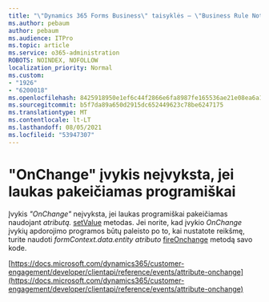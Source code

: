 ```yaml
---
title: "\"Dynamics 365 Forms Business\" taisyklės – \"Business Rule Not Firing for a Form\""
ms.author: pebaum
author: pebaum
ms.audience: ITPro
ms.topic: article
ms.service: o365-administration
ROBOTS: NOINDEX, NOFOLLOW
localization_priority: Normal
ms.custom:
- "1926"
- "6200018"
ms.openlocfilehash: 8425918950e1ef6c44f2866e6fa8987fe165536ae21e08ea6a1da880f761d512
ms.sourcegitcommit: b5f7da89a650d2915dc652449623c78be6247175
ms.translationtype: MT
ms.contentlocale: lt-LT
ms.lasthandoff: 08/05/2021
ms.locfileid: "53947307"
---
```

# <a name="onchange-event-does-not-occur-if-the-field-is-changed-programmatically"></a>"OnChange" įvykis neįvyksta, jei laukas pakeičiamas programiškai

Įvykis *"OnChange"* neįvyksta, jei laukas programiškai pakeičiamas naudojant *atributą.* [setValue](https://docs.microsoft.com/dynamics365/customer-engagement/developer/clientapi/reference/attributes/setvalue) metodas. Jei norite, kad įvykio *OnChange* įvykių apdorojimo programos būtų paleisto po to, kai nustatote reikšmę, turite naudoti *formContext.data.entity atributo* [fireOnchange](https://docs.microsoft.com/dynamics365/customer-engagement/developer/clientapi/reference/attributes/fireonchange) metodą savo kode.

[https://docs.microsoft.com/dynamics365/customer-engagement/developer/clientapi/reference/events/attribute-onchange](https://docs.microsoft.com/dynamics365/customer-engagement/developer/clientapi/reference/events/attribute-onchange)
